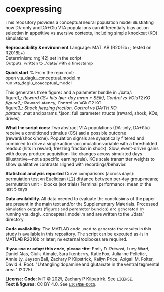 # coexpressing
This repository provides a conceptual neural population model illustrating how DA-only and DA+Glu VTA populations can differentially bias action selection in appetitive vs aversive contexts, including simple knockout (KO) simulations.

**Reproducibility & environment**
Language: MATLAB (R2016b+; tested on R2018b+)  
Determinism: rng(42) set in the script  
Outputs: written to ./data/ with a timestamp  

**Quick start**
% From the repo root:  
open vta_daglu_conceptual_model.m  
run vta_daglu_conceptual_model

This generates three figures and a parameter bundle in ./data/:  
figure1_*: Reward CS+ hits (per-day mean ± SEM), Control vs VGluT2 KO  
figure2_*: Reward latency, Control vs VGluT2 KO  
figure3_*: Shock freezing fraction, Control vs DA/TH KO  
params_*.mat and params_*.json: full parameter structs (reward, shock, KOs, drives)  

**What the script does:** Two abstract VTA populations (DA-only, DA+Glu) receive a conditioned stimulus (CS) and a possible outcome (reward/shock/none). Population signals are synaptically filtered and combined to drive a single action-accumulation variable with a thresholded readout (hits in reward; freezing fraction in shock). Slow, event-driven gains with decay produce acquisition-like changes across simulated days (illustrative—not a specific learning rule). KOs scale transmitter weights to show qualitative contrasts aligned with recordings/behavior.  

**Statistical analysis reported**
Curve comparisons (across days): permutation test on Euclidean (L2) distance between per-day group means; permutation unit = blocks (not trials)
Terminal performance: mean of the last 5 days

**Data availability.** All data needed to evaluate the conclusions of the paper are present in the main text and/or the Supplementary Materials. Processed simulation outputs (figures and parameter bundles) are generated by running vta_daglu_conceptual_model.m and are written to the ./data/ directory.

**Code availability.** The MATLAB code used to generate the results in this study is available in this repository. The script can be executed as-is in MATLAB R2016b or later; no external toolboxes are required.

**If you use or adapt this code, please cite:**
Emily D. Prévost, Lucy Ward, Daniel Alas, Giulia Aimale, Sara Ikenberry, Katie Fox, Julianne Pelletier, Annie Ly, Jayson Ball, Zachary P Kilpatrick, Kailyn Price, Abigail M. Polter, David H. Root. "Untangling dopamine and glutamate in the ventral tegmental area." (2025)

**License:**
**Code**: MIT © 2025, Zachary P Kilpatrick. See [`LICENSE`](LICENSE).  
**Text & figures**: CC BY 4.0. See [`LICENSE-DOCS`](LICENSE-DOCS).

